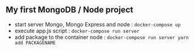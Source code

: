 ## My first MongoDB / Node project 

- start server Mongo, Mongo Express and node : ``docker-compose up``
- execute app.js script : ``docker-compose run server``
- add package to the container node : ``docker-compose run server yarn add PACKAGENAME``
